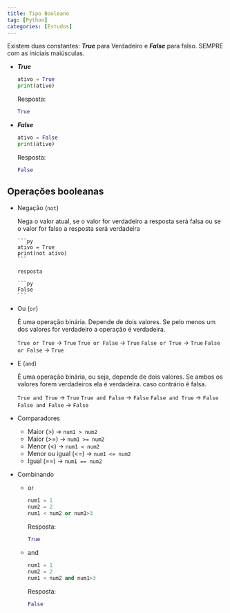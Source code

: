 ```yaml
---
title: Tipo Booleano
tag: [Python]
categories: [Estudos]
---
```


Existem duas constantes: ***True*** para Verdadeiro e ***False*** para falso. SEMPRE com as iniciais maiúsculas.

- ***True***

  ```py
  ativo = True
  print(ativo)
  ```

  Resposta:

  ```py
  True
  ```

- ***False***

  ```py
  ativo = False
  print(ativo)
  ```

  Resposta:

  ```py
  False
  ```

## Operações booleanas

- Negação (`not`)

  Nega o valor atual, se o valor for verdadeiro a resposta será falsa ou se o valor for falso a resposta será verdadeira

  ```
  ​```py
  ativo = True
  print(not ativo)
  ​```
  
  resposta
  
  ​```py
  False
  ​``` 
  ```

- Ou (`or`)

  É uma operação binária. Depende de dois valores. Se pelo menos um dos valores for verdadeiro a operação é verdadeira.

  `True or True` -> `True`
  `True or False` -> `True`
  `False or True` -> `True`
  `False or False` -> `True`

- E (`and`)

  É uma operação binária, ou seja, depende de dois valores. Se ambos os valores forem verdadeiros ela é verdadeira. caso contrário é falsa.

  `True and True` -> `True`
  `True and False` -> `False`
  `False and True` -> `False`
  `False and False` -> `False`

- Comparadores 

  - Maior (>) -> `num1 > num2`
  - Maior (>=) -> `num1 >= num2`
  - Menor (<) -> `num1 < num2`
  - Menor ou igual (<=) -> `num1 <= num2`
  - Igual (==) -> `num1 == num2`

- Combinando
  - or

    ```python
    num1 = 1
    num2 = 2
    num1 < num2 or num1>3
    ```
    Resposta:

    ```python
    True
    ```

  - and

    ```py
    num1 = 1
    num2 = 2
    num1 < num2 and num1>3
    ```

    Resposta:

    ```py
    False
    ```

  

